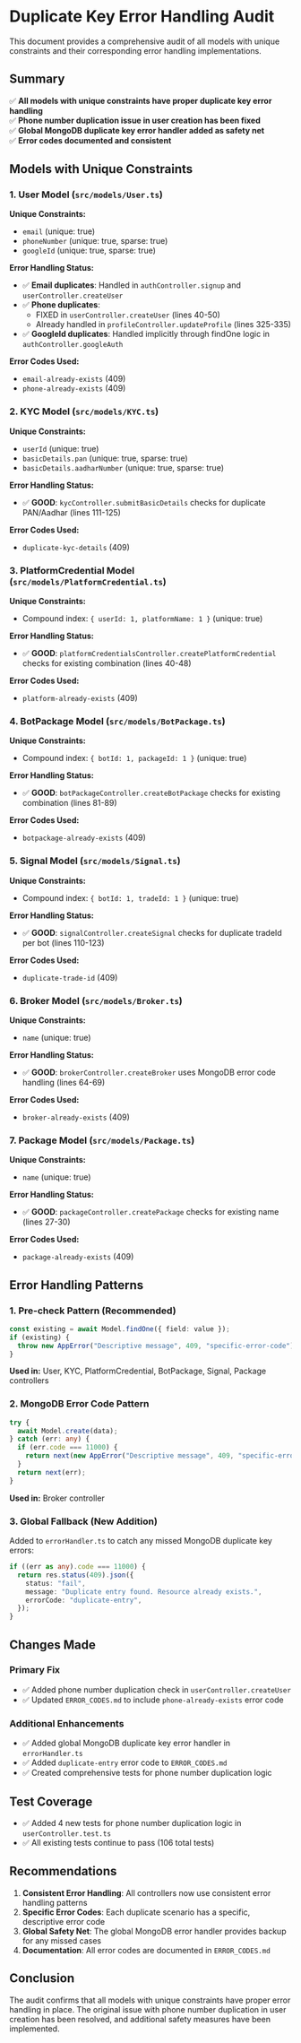 # Duplicate Key Error Handling Audit

This document provides a comprehensive audit of all models with unique constraints and their corresponding error handling implementations.

## Summary

✅ **All models with unique constraints have proper duplicate key error handling**  
✅ **Phone number duplication issue in user creation has been fixed**  
✅ **Global MongoDB duplicate key error handler added as safety net**  
✅ **Error codes documented and consistent**

## Models with Unique Constraints

### 1. User Model (`src/models/User.ts`)

**Unique Constraints:**
- `email` (unique: true)
- `phoneNumber` (unique: true, sparse: true)
- `googleId` (unique: true, sparse: true)

**Error Handling Status:**
- ✅ **Email duplicates**: Handled in `authController.signup` and `userController.createUser`
- ✅ **Phone duplicates**: 
  - FIXED in `userController.createUser` (lines 40-50)
  - Already handled in `profileController.updateProfile` (lines 325-335)
- ✅ **GoogleId duplicates**: Handled implicitly through findOne logic in `authController.googleAuth`

**Error Codes Used:**
- `email-already-exists` (409)
- `phone-already-exists` (409)

### 2. KYC Model (`src/models/KYC.ts`)

**Unique Constraints:**
- `userId` (unique: true)
- `basicDetails.pan` (unique: true, sparse: true)
- `basicDetails.aadharNumber` (unique: true, sparse: true)

**Error Handling Status:**
- ✅ **GOOD**: `kycController.submitBasicDetails` checks for duplicate PAN/Aadhar (lines 111-125)

**Error Codes Used:**
- `duplicate-kyc-details` (409)

### 3. PlatformCredential Model (`src/models/PlatformCredential.ts`)

**Unique Constraints:**
- Compound index: `{ userId: 1, platformName: 1 }` (unique: true)

**Error Handling Status:**
- ✅ **GOOD**: `platformCredentialsController.createPlatformCredential` checks for existing combination (lines 40-48)

**Error Codes Used:**
- `platform-already-exists` (409)

### 4. BotPackage Model (`src/models/BotPackage.ts`)

**Unique Constraints:**
- Compound index: `{ botId: 1, packageId: 1 }` (unique: true)

**Error Handling Status:**
- ✅ **GOOD**: `botPackageController.createBotPackage` checks for existing combination (lines 81-89)

**Error Codes Used:**
- `botpackage-already-exists` (409)

### 5. Signal Model (`src/models/Signal.ts`)

**Unique Constraints:**
- Compound index: `{ botId: 1, tradeId: 1 }` (unique: true)

**Error Handling Status:**
- ✅ **GOOD**: `signalController.createSignal` checks for duplicate tradeId per bot (lines 110-123)

**Error Codes Used:**
- `duplicate-trade-id` (409)

### 6. Broker Model (`src/models/Broker.ts`)

**Unique Constraints:**
- `name` (unique: true)

**Error Handling Status:**
- ✅ **GOOD**: `brokerController.createBroker` uses MongoDB error code handling (lines 64-69)

**Error Codes Used:**
- `broker-already-exists` (409)

### 7. Package Model (`src/models/Package.ts`)

**Unique Constraints:**
- `name` (unique: true)

**Error Handling Status:**
- ✅ **GOOD**: `packageController.createPackage` checks for existing name (lines 27-30)

**Error Codes Used:**
- `package-already-exists` (409)

## Error Handling Patterns

### 1. Pre-check Pattern (Recommended)
```typescript
const existing = await Model.findOne({ field: value });
if (existing) {
  throw new AppError("Descriptive message", 409, "specific-error-code");
}
```

**Used in:** User, KYC, PlatformCredential, BotPackage, Signal, Package controllers

### 2. MongoDB Error Code Pattern
```typescript
try {
  await Model.create(data);
} catch (err: any) {
  if (err.code === 11000) {
    return next(new AppError("Descriptive message", 409, "specific-error-code"));
  }
  return next(err);
}
```

**Used in:** Broker controller

### 3. Global Fallback (New Addition)
Added to `errorHandler.ts` to catch any missed MongoDB duplicate key errors:
```typescript
if ((err as any).code === 11000) {
  return res.status(409).json({
    status: "fail",
    message: "Duplicate entry found. Resource already exists.",
    errorCode: "duplicate-entry",
  });
}
```

## Changes Made

### Primary Fix
- ✅ Added phone number duplication check in `userController.createUser`
- ✅ Updated `ERROR_CODES.md` to include `phone-already-exists` error code

### Additional Enhancements
- ✅ Added global MongoDB duplicate key error handler in `errorHandler.ts`
- ✅ Added `duplicate-entry` error code to `ERROR_CODES.md`
- ✅ Created comprehensive tests for phone number duplication logic

## Test Coverage

- ✅ Added 4 new tests for phone number duplication logic in `userController.test.ts`
- ✅ All existing tests continue to pass (106 total tests)

## Recommendations

1. **Consistent Error Handling**: All controllers now use consistent error handling patterns
2. **Specific Error Codes**: Each duplicate scenario has a specific, descriptive error code
3. **Global Safety Net**: The global MongoDB error handler provides backup for any missed cases
4. **Documentation**: All error codes are documented in `ERROR_CODES.md`

## Conclusion

The audit confirms that all models with unique constraints have proper error handling in place. The original issue with phone number duplication in user creation has been resolved, and additional safety measures have been implemented.